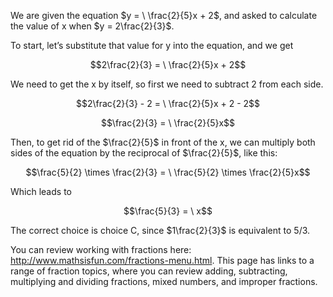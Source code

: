 We are given the equation $y = \ \frac{2}{5}x + 2$, and
asked to calculate the value of x when $y = 2\frac{2}{3}$.

To start, let’s substitute that value for y into the equation, and we
get

$$2\frac{2}{3} = \ \frac{2}{5}x + 2$$

We need to get the x by itself, so first we need to subtract 2 from each
side.

$$2\frac{2}{3} - 2 = \ \frac{2}{5}x + 2 - 2$$

$$\frac{2}{3} = \ \frac{2}{5}x$$

Then, to get rid of the $\frac{2}{5}$ in front of the x, we can multiply
both sides of the equation by the reciprocal of $\frac{2}{5}$, like
this:

$$\frac{5}{2} \times \frac{2}{3} = \ \frac{5}{2} \times \frac{2}{5}x$$

Which leads to

$$\frac{5}{3} = \ x$$

The correct choice is choice C, since $1\frac{2}{3}$ is equivalent to
5/3.

You can review working with fractions here:
<http://www.mathsisfun.com/fractions-menu.html>. This page has links to
a range of fraction topics, where you can review adding, subtracting,
multiplying and dividing fractions, mixed numbers, and improper
fractions.
